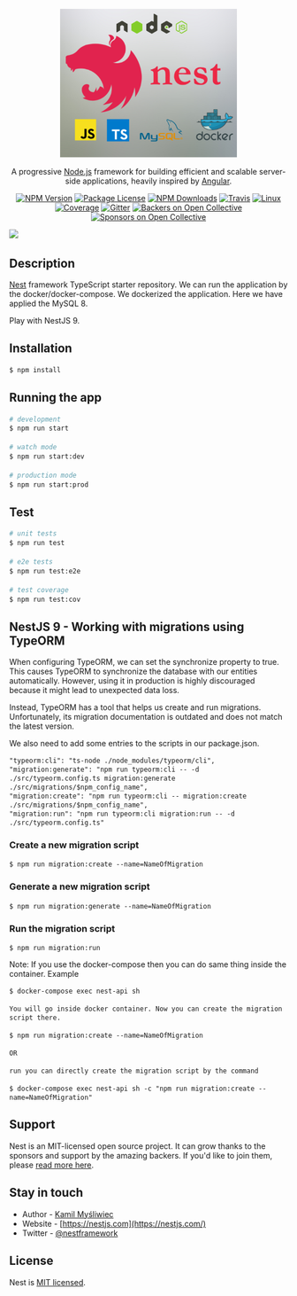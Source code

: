 <p align="center">
  <a href="http://nestjs.com/" target="blank"><img src="./NestJS.png" width="320" alt="Nest Logo" /></a>
</p>

[travis-image]: https://api.travis-ci.org/nestjs/nest.svg?branch=master
[travis-url]: https://travis-ci.org/nestjs/nest
[linux-image]: https://img.shields.io/travis/nestjs/nest/master.svg?label=linux
[linux-url]: https://travis-ci.org/nestjs/nest
  
  <p align="center">A progressive <a href="http://nodejs.org" target="blank">Node.js</a> framework for building efficient and scalable server-side applications, heavily inspired by <a href="https://angular.io" target="blank">Angular</a>.</p>
    <p align="center">
<a href="https://www.npmjs.com/~nestjscore"><img src="https://img.shields.io/npm/v/@nestjs/core.svg" alt="NPM Version" /></a>
<a href="https://www.npmjs.com/~nestjscore"><img src="https://img.shields.io/npm/l/@nestjs/core.svg" alt="Package License" /></a>
<a href="https://www.npmjs.com/~nestjscore"><img src="https://img.shields.io/npm/dm/@nestjs/core.svg" alt="NPM Downloads" /></a>
<a href="https://travis-ci.org/nestjs/nest"><img src="https://api.travis-ci.org/nestjs/nest.svg?branch=master" alt="Travis" /></a>
<a href="https://travis-ci.org/nestjs/nest"><img src="https://img.shields.io/travis/nestjs/nest/master.svg?label=linux" alt="Linux" /></a>
<a href="https://coveralls.io/github/nestjs/nest?branch=master"><img src="https://coveralls.io/repos/github/nestjs/nest/badge.svg?branch=master#5" alt="Coverage" /></a>
<a href="https://gitter.im/nestjs/nestjs?utm_source=badge&utm_medium=badge&utm_campaign=pr-badge&utm_content=body_badge"><img src="https://badges.gitter.im/nestjs/nestjs.svg" alt="Gitter" /></a>
<a href="https://opencollective.com/nest#backer"><img src="https://opencollective.com/nest/backers/badge.svg" alt="Backers on Open Collective" /></a>
<a href="https://opencollective.com/nest#sponsor"><img src="https://opencollective.com/nest/sponsors/badge.svg" alt="Sponsors on Open Collective" /></a>

  <a href="https://twitter.com/nestframework"><img src="https://img.shields.io/twitter/follow/nestframework.svg?style=social&label=Follow"></a>
</p>
  <!--[![Backers on Open Collective](https://opencollective.com/nest/backers/badge.svg)](https://opencollective.com/nest#backer)
  [![Sponsors on Open Collective](https://opencollective.com/nest/sponsors/badge.svg)](https://opencollective.com/nest#sponsor)-->

## Description

[Nest](https://github.com/nestjs/nest) framework TypeScript starter repository. We can run the application by the docker/docker-compose. We dockerized the application. Here we have applied the MySQL 8.

Play with NestJS 9.

## Installation

```bash
$ npm install
```

## Running the app

```bash
# development
$ npm run start

# watch mode
$ npm run start:dev

# production mode
$ npm run start:prod
```

## Test

```bash
# unit tests
$ npm run test

# e2e tests
$ npm run test:e2e

# test coverage
$ npm run test:cov
```

## NestJS 9 - Working with migrations using TypeORM
When configuring TypeORM, we can set the synchronize property to true. This causes TypeORM to synchronize the database with our entities automatically. However, using it in production is highly discouraged because it might lead to unexpected data loss.

Instead, TypeORM has a tool that helps us create and run migrations. Unfortunately, its migration documentation is outdated and does not match the latest version.

We also need to add some entries to the scripts in our package.json.

```
"typeorm:cli": "ts-node ./node_modules/typeorm/cli",
"migration:generate": "npm run typeorm:cli -- -d ./src/typeorm.config.ts migration:generate ./src/migrations/$npm_config_name",
"migration:create": "npm run typeorm:cli -- migration:create ./src/migrations/$npm_config_name",
"migration:run": "npm run typeorm:cli migration:run -- -d ./src/typeorm.config.ts"
```

### Create a new migration script
```
$ npm run migration:create --name=NameOfMigration
```
### Generate a new migration script
```
$ npm run migration:generate --name=NameOfMigration
```
### Run the migration script
```
$ npm run migration:run
```

Note: If you use the docker-compose then you can do same thing inside the container. Example
```
$ docker-compose exec nest-api sh

You will go inside docker container. Now you can create the migration script there.

$ npm run migration:create --name=NameOfMigration

OR

run you can directly create the migration script by the command

$ docker-compose exec nest-api sh -c "npm run migration:create --name=NameOfMigration"
```

## Support

Nest is an MIT-licensed open source project. It can grow thanks to the sponsors and support by the amazing backers. If you'd like to join them, please [read more here](https://docs.nestjs.com/support).

## Stay in touch

- Author - [Kamil Myśliwiec](https://kamilmysliwiec.com)
- Website - [https://nestjs.com](https://nestjs.com/)
- Twitter - [@nestframework](https://twitter.com/nestframework)

## License

  Nest is [MIT licensed](LICENSE).
